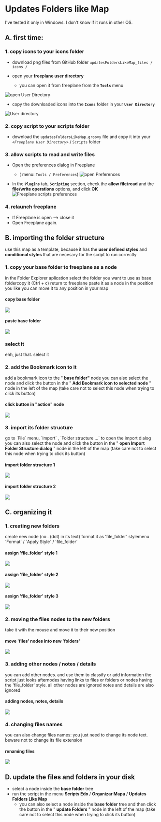 # Updates Folders like Map

I've tested it only in Windows. I don't know if it runs in other OS.

## A. first time:

### 1. copy icons to your icons folder

* download png files from GitHub folder `updatesFoldersLikeMap_files / icons / `

* open your **freeplane user directory**
  * you can open it from freeplane from the **`Tools`** menu

![open User Directory](updatesFoldersLikeMap_files/updatesFoldersLikeMap%20Img%20001.png)

* copy the downloaded icons into the **`Icons`**  folder in your **`User Directory`**  

![User directory](updatesFoldersLikeMap_files/updatesFoldersLikeMap%20Img%20002.png)

### 2. copy script to your scripts folder

* download the `updatesFoldersLikeMap.groovy` file and copy it into your *`<Freeplane User Directory>`* / `Scripts` folder

### 3. allow scripts to read and write files

* Open the preferences dialog in Freeplane
  * ( menu: `Tools / Preferences`)
![open Preferences](updatesFoldersLikeMap_files/updatesFoldersLikeMap%20Img%20003.png)

* In the **`Plugins`** tab, **`Scripting`** section, check the **allow file/read** and the **file/write operations** options, and click **OK**
![Freeplane scripts preferences](updatesFoldersLikeMap_files/updatesFoldersLikeMap%20Img%20004.png)

### 4. relaunch freeplane

* If Freeplane is open --> close it
* Open Freeplane again.

## B. importing the folder structure

use this map as a template, because it has the **user defined styles** and **conditional styles** that are necesary for the script to run correctly

### 1. copy your base folder to freeplane as a node

in the Folder Explorer aplication select the folder you want to use as base foldercopy it (Ctrl + c)
return to freeplane
paste it as a node in the position you like
you can move it to any position in your map


#### copy base folder

![](updatesFoldersLikeMap_files/updatesFoldersLikeMap%20Img%20006.png)

#### paste base folder

![](updatesFoldersLikeMap_files/updatesFoldersLikeMap%20Img%20007.png)

### select it

 ehh, just that. select it

### 2. add the Bookmark icon to it

add a bookmark icon to the " **base folder"**  node
you can also select the node and click the button in the " **Add Bookmark icon to selected node** " node in the left of the map (take care not to select this node when trying to click its button)

#### click button in "action" node

![](updatesFoldersLikeMap_files/updatesFoldersLikeMap%20Img%20008.png)

### 3. import its folder structure

go to ´File´ menu, ´Import´ , ´Folder structure ...´ to open the import dialog
you can also select the node and click the button in the " **open Import Folder Structure dialog** " node in the left of the map (take care not to select this node when trying to click its button)

#### import folder structure 1

![](updatesFoldersLikeMap_files/updatesFoldersLikeMap%20Img%20005.png)

#### import folder structure 2

![](updatesFoldersLikeMap_files/updatesFoldersLikeMap%20Img%20009.png)

## C. organizing it

### 1. creating new folders

create new node (no . (dot) in its text)
format it as 'file_folder' stylemenu ´Format´ / ´Apply Style´ / ´file_folder´

#### assign 'file_folder' style 1

![](updatesFoldersLikeMap_files/updatesFoldersLikeMap%20Img%20010.png)

#### assign 'file_folder' style 2

![](updatesFoldersLikeMap_files/updatesFoldersLikeMap%20Img%20011.png)

#### assign 'file_folder' style 3

![](updatesFoldersLikeMap_files/updatesFoldersLikeMap%20Img%20012.png)

### 2. moving the files nodes to the new folders

take it with the mouse and move it to their new position

#### move 'files' nodes into new 'folders'

![](updatesFoldersLikeMap_files/updatesFoldersLikeMap%20Img%20013.png)

### 3. adding other nodes / notes / details

you can add other nodes. and use them to classify or add information
the script just looks afternodes having links to files or folders
or nodes having the 'file_folder' style.
all other nodes are ignored
notes and details are also ignored

#### adding nodes, notes, details

![](updatesFoldersLikeMap_files/updatesFoldersLikeMap%20Img%20014.png)

### 4. changing files names

you can also change files names: you just need to change its node text.
beware not to change its file extension

#### renaming files

![](updatesFoldersLikeMap_files/updatesFoldersLikeMap%20Img%20015.png)

## D. update the files and folders in your disk

* select a node inside the **base folder**  tree
* run the script in the menu **Scripts Edo**  / **Organizar Mapa**  / **Updates Folders Like Map**
  * you can also select a node inside the **base folder**  tree and then click the button in the " **update Folders** " node in the left of the map (take care not to select this node when trying to click its button)
